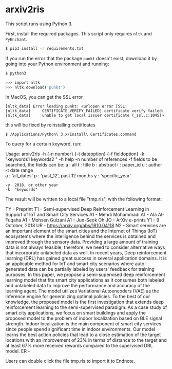 # arxiv2ris

This script runs using Python 3.

First, install the required packages. This script only requires ``nltk`` and ``PyEnchant``.

```bash
$ pip3 install -r requirements.txt
```

If you run the error that the package ``punkt`` doesn't exist, download it by going into your Python environment and running:

```bash
$ python3

>>> import nltk
>>> nltk.download('punkt')
```

In MacOS, you can get the SSL error

```
[nltk_data] Error loading punkt: <urlopen error [SSL:
[nltk_data]     CERTIFICATE_VERIFY_FAILED] certificate verify failed:
[nltk_data]     unable to get local issuer certificate (_ssl.c:1045)>
```

this will be fixed by reinstalling certificates
```shell
$ /Applications/Python\ 3.x/Install\ Certificates.command
```


To query for a certain keyword, run:

Usage: arxiv2ris -h {-n number} {-t dateoption} {-f fieldoption} -k "keywords1 keywords2 " 
	-h  help
	-n  number of references
	-f  fields to be searched, the fields can be:
		a         :   all
		t         :   title
		b         :   abstract
		i         :   paper_id
		u         :   author   
	-t  date range   
		a         :     'all_dates'
		p         :     'past_12',    past 12 months
		y         :     'specific_year'

	-y  2018, or other year
	-k  "keywords"

The result will be written to a local file "tmp.ris", with the following format:

TY  - Preprint
T1  - Semi-supervised Deep Reinforcement Learning in Support of IoT and Smart City Services
A1  - Mehdi Mohammadi
A1  - Ala Al-Fuqaha
A1  - Mohsen Guizani
A1  - Jun-Seok Oh
JO  - ArXiv e-prints
Y1  - 9 October, 2018
UR  - https://arxiv.org/abs/1810.04118
N2  - Smart services are an important element of the smart cities and the Internet of Things (IoT) ecosystems where the intelligence behind the services is obtained and improved through the sensory data. Providing a large amount of training data is not always feasible; therefore, we need to consider alternative ways that incorporate unlabeled data as well. In recent years, Deep reinforcement learning (DRL) has gained great success in several application domains. It is an applicable method for IoT and smart city scenarios where auto-generated data can be partially labeled by users&#39; feedback for training purposes. In this paper, we propose a semi-supervised deep reinforcement learning model that fits smart city applications as it consumes both labeled and unlabeled data to improve the performance and accuracy of the learning agent. The model utilizes Variational Autoencoders (VAE) as the inference engine for generalizing optimal policies. To the best of our knowledge, the proposed model is the first investigation that extends deep reinforcement learning to the semi-supervised paradigm. As a case study of smart city applications, we focus on smart buildings and apply the proposed model to the problem of indoor localization based on BLE signal strength. Indoor localization is the main component of smart city services since people spend significant time in indoor environments. Our model learns the best action policies that lead to a close estimation of the target locations with an improvement of 23% in terms of distance to the target and at least 67% more received rewards compared to the supervised DRL model.
ER  -

Users can double click the file tmp.ris to import it to Endnote.
